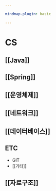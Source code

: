 ```yaml
---

mindmap-plugin: basic

---
```


# CS

## [[Java]]

## [[Spring]]

## [[운영체제]]

## [[네트워크]]

## [[데이터베이스]]

## ETC
- GIT
- [[기타]]

## [[자료구조]]